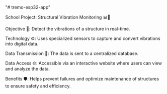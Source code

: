 "# tremo-esp32-app" 

School Project: Structural Vibration Monitoring 📊🏫

Objective 🎯: Detect the vibrations of a structure in real-time.

Technology ⚙️: Uses specialized sensors to capture and convert vibrations into digital data.

Data Transmission 🚀: The data is sent to a centralized database.

Data Access 🌐: Accessible via an interactive website where users can view and analyze the data.

Benefits 🛡️: Helps prevent failures and optimize maintenance of structures to ensure safety and efficiency.
